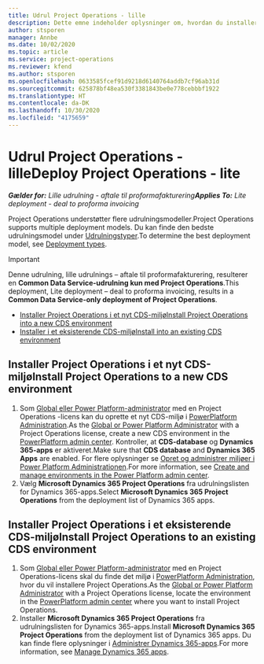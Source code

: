 ```yaml
---
title: Udrul Project Operations - lille
description: Dette emne indeholder oplysninger om, hvordan du installerer den lille udrulning af Project Operations - aftale til proformafakturering.
author: stsporen
manager: Annbe
ms.date: 10/02/2020
ms.topic: article
ms.service: project-operations
ms.reviewer: kfend
ms.author: stsporen
ms.openlocfilehash: 0633585fcef91d9218d6140764addb7cf96ab31d
ms.sourcegitcommit: 625878bf48ea530f3381843be0e778cebbbf1922
ms.translationtype: HT
ms.contentlocale: da-DK
ms.lasthandoff: 10/30/2020
ms.locfileid: "4175659"
---
```

# <a name="deploy-project-operations---lite"></a><span data-ttu-id="d5453-103">Udrul Project Operations - lille</span><span class="sxs-lookup"><span data-stu-id="d5453-103">Deploy Project Operations - lite</span></span>

<span data-ttu-id="d5453-104">_**Gælder for:** Lille udrulning - aftale til proformafakturering_</span><span class="sxs-lookup"><span data-stu-id="d5453-104">_**Applies To:** Lite deployment - deal to proforma invoicing_</span></span>

<span data-ttu-id="d5453-105">Project Operations understøtter flere udrulningsmodeller.</span><span class="sxs-lookup"><span data-stu-id="d5453-105">Project Operations supports multiple deployment models.</span></span> <span data-ttu-id="d5453-106">Du kan finde den bedste udrulningsmodel under [Udrulningstyper](determine-deployment-type.md).</span><span class="sxs-lookup"><span data-stu-id="d5453-106">To determine the best deployment model, see [Deployment types](determine-deployment-type.md).</span></span>


> [!IMPORTANT]
> <span data-ttu-id="d5453-107">Denne udrulning, lille udrulnings – aftale til proformafakturering, resulterer en **Common Data Service-udrulning kun med Project Operations**.</span><span class="sxs-lookup"><span data-stu-id="d5453-107">This deployment, Lite deployment – deal to proforma invoicing, results in a **Common Data Service-only deployment of Project Operations**.</span></span>

- [<span data-ttu-id="d5453-108">Installer Project Operations i et nyt CDS-miljø</span><span class="sxs-lookup"><span data-stu-id="d5453-108">Install Project Operations into a new CDS environment</span></span>](#new)
- [<span data-ttu-id="d5453-109">Installer i et eksisterende CDS-miljø</span><span class="sxs-lookup"><span data-stu-id="d5453-109">Install into an existing CDS environment</span></span>](#existing)



## <a name="install-project-operations-to-a-new-cds-environment"></a><a name="new"></a><span data-ttu-id="d5453-110">Installer Project Operations i et nyt CDS-miljø</span><span class="sxs-lookup"><span data-stu-id="d5453-110">Install Project Operations to a new CDS environment</span></span>

1. <span data-ttu-id="d5453-111">Som [Global eller Power Platform-administrator](https://docs.microsoft.com/power-platform/admin/global-service-administrators-can-administer-without-license) med en Project Operations -licens kan du oprette et nyt CDS-miljø i [PowerPlatform Administration](https://admin.powerplatform.com).</span><span class="sxs-lookup"><span data-stu-id="d5453-111">As the [Global or Power Platform Administrator](https://docs.microsoft.com/power-platform/admin/global-service-administrators-can-administer-without-license) with a Project Operations license, create a new CDS environment in the [PowerPlatform admin center](https://admin.powerplatform.com).</span></span> <span data-ttu-id="d5453-112">Kontroller, at **CDS-database** og **Dynamics 365-apps** er aktiveret.</span><span class="sxs-lookup"><span data-stu-id="d5453-112">Make sure that **CDS database** and **Dynamics 365 Apps** are enabled.</span></span> <span data-ttu-id="d5453-113">For flere oplysninger se [Opret og administrer miljøer i Power Platform Administrationen](https://docs.microsoft.com/power-platform/admin/create-environment#create-an-environment-in-the-power-platform-admin-center).</span><span class="sxs-lookup"><span data-stu-id="d5453-113">For more information, see [Create and manage environments in the Power Platform admin center](https://docs.microsoft.com/power-platform/admin/create-environment#create-an-environment-in-the-power-platform-admin-center).</span></span>
2. <span data-ttu-id="d5453-114">Vælg **Microsoft Dynamics 365 Project Operations** fra udrulningslisten for Dynamics 365-apps.</span><span class="sxs-lookup"><span data-stu-id="d5453-114">Select **Microsoft Dynamics 365 Project Operations** from the deployment list of Dynamics 365 apps.</span></span>


## <a name="install-project-operations-to-an-existing-cds-environment"></a><a name="existing"></a><span data-ttu-id="d5453-115">Installer Project Operations i et eksisterende CDS-miljø</span><span class="sxs-lookup"><span data-stu-id="d5453-115">Install Project Operations to an existing CDS environment</span></span>

1. <span data-ttu-id="d5453-116">Som [Global eller Power Platform-administrator](https://docs.microsoft.com/power-platform/admin/global-service-administrators-can-administer-without-license) med en Project Operations-licens skal du finde det miljø i [PowerPlatform Administration](https://admin.powerplatform.com), hvor du vil installere Project Operations.</span><span class="sxs-lookup"><span data-stu-id="d5453-116">As the [Global or Power Platform Administrator](https://docs.microsoft.com/power-platform/admin/global-service-administrators-can-administer-without-license) with a Project Operations license, locate the environment in the [PowerPlatform admin center](https://admin.powerplatform.com) where you want to install Project Operations.</span></span>
2. <span data-ttu-id="d5453-117">Installer **Microsoft Dynamics 365 Project Operations** fra udrulningslisten for Dynamics 365-apps.</span><span class="sxs-lookup"><span data-stu-id="d5453-117">Install **Microsoft Dynamics 365 Project Operations** from the deployment list of Dynamics 365 apps.</span></span> <span data-ttu-id="d5453-118">Du kan finde flere oplysninger i [Administrer Dynamics 365-apps](https://docs.microsoft.com/power-platform/admin/manage-apps).</span><span class="sxs-lookup"><span data-stu-id="d5453-118">For more information, see [Manage Dynamics 365 apps](https://docs.microsoft.com/power-platform/admin/manage-apps).</span></span>


